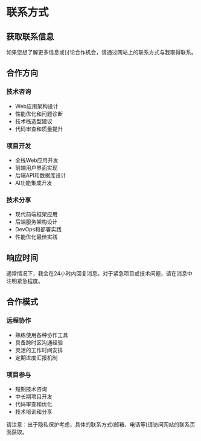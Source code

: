 # 联系方式

## 获取联系信息

如果您想了解更多信息或讨论合作机会，请通过网站上的联系方式与我取得联系。

## 合作方向

### 技术咨询
- Web应用架构设计
- 性能优化和问题诊断  
- 技术栈选型建议
- 代码审查和质量提升

### 项目开发
- 全栈Web应用开发
- 前端用户界面实现
- 后端API和数据库设计
- AI功能集成开发

### 技术分享
- 现代前端框架应用
- 后端服务架构设计
- DevOps和部署实践
- 性能优化最佳实践

## 响应时间

通常情况下，我会在24小时内回复消息。对于紧急项目或技术问题，请在消息中注明紧急程度。

## 合作模式

### 远程协作
- 熟练使用各种协作工具
- 具备跨时区沟通经验
- 灵活的工作时间安排
- 定期进度汇报机制

### 项目参与
- 短期技术咨询
- 中长期项目开发
- 代码审查和优化
- 技术培训和分享

请注意：出于隐私保护考虑，具体的联系方式(邮箱、电话等)请访问网站的联系页面获取。